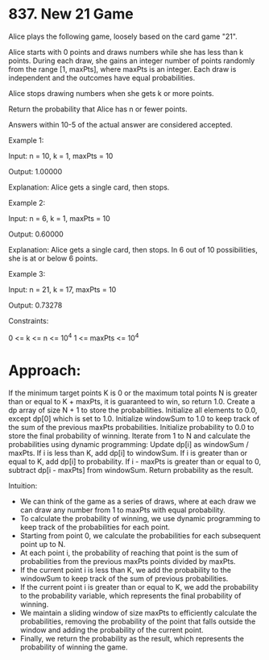 # 837. New 21 Game

Alice plays the following game, loosely based on the card game "21".

Alice starts with 0 points and draws numbers while she has less than k points. During each draw, she gains an integer number of points randomly from the range [1, maxPts], where maxPts is an integer. Each draw is independent and the outcomes have equal probabilities.

Alice stops drawing numbers when she gets k or more points.

Return the probability that Alice has n or fewer points.

Answers within 10-5 of the actual answer are considered accepted.

Example 1:

Input: n = 10, k = 1, maxPts = 10

Output: 1.00000

Explanation: Alice gets a single card, then stops.

Example 2:

Input: n = 6, k = 1, maxPts = 10

Output: 0.60000

Explanation: Alice gets a single card, then stops.
In 6 out of 10 possibilities, she is at or below 6 points.

Example 3:

Input: n = 21, k = 17, maxPts = 10

Output: 0.73278


Constraints:

0 <= k <= n <= 10<sup>4</sup>
1 <= maxPts <= 10<sup>4</sup>


# Approach:

If the minimum target points K is 0 or the maximum total points N is greater than or equal to K + maxPts, it is guaranteed to win, so return 1.0.
Create a dp array of size N + 1 to store the probabilities.
Initialize all elements to 0.0, except dp[0] which is set to 1.0.
Initialize windowSum to 1.0 to keep track of the sum of the previous maxPts probabilities.
Initialize probability to 0.0 to store the final probability of winning.
Iterate from 1 to N and calculate the probabilities using dynamic programming:
Update dp[i] as windowSum / maxPts.
If i is less than K, add dp[i] to windowSum.
If i is greater than or equal to K, add dp[i] to probability.
If i - maxPts is greater than or equal to 0, subtract dp[i - maxPts] from windowSum.
Return probability as the result.

Intuition:

* We can think of the game as a series of draws, where at each draw we can draw any number from 1 to maxPts with equal probability.
* To calculate the probability of winning, we use dynamic programming to keep track of the probabilities for each point.
* Starting from point 0, we calculate the probabilities for each subsequent point up to N.
* At each point i, the probability of reaching that point is the sum of probabilities from the previous maxPts points divided by maxPts.
* If the current point i is less than K, we add the probability to the windowSum to keep track of the sum of previous probabilities.
* If the current point i is greater than or equal to K, we add the probability to the probability variable, which represents the final probability of winning.
* We maintain a sliding window of size maxPts to efficiently calculate the probabilities, removing the probability of the point that falls outside the window and adding the probability of the current point.
* Finally, we return the probability as the result, which represents the probability of winning the game.



